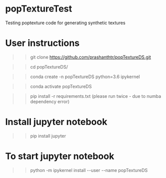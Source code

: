 # popTextureTest
Testing poptexture code for generating synthetic textures

# User instructions

  >> git clone https://github.com/prashanthtr/popTextureDS.git
  
  >> cd popTextureDS/
  
  >> conda create -n popTextureDS python=3.6 ipykernel
  
  >> conda activate popTextureDS

  >> pip install -r requirements.txt (please run twice - due to numba dependency error)

# Install jupyter notebook
  >> pip install jupyter

# To start jupyter notebook
>> python -m ipykernel install --user --name popTextureDS
